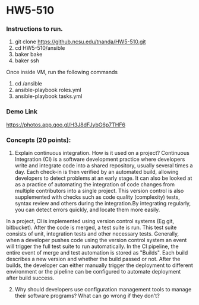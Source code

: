 # HW5-510


### Instructions to run.

1. git clone https://github.ncsu.edu/tnanda/HW5-510.git
2. cd HW5-510/ansible
3. baker bake
4. baker ssh

Once inside VM, run the following commands
1. cd /ansible
2. ansible-playbook roles.yml
3. ansible-playbook tasks.yml

### Demo Link

https://photos.app.goo.gl/H3J8dFJybG6p7THF6


### Concepts (20 points):

1. Explain continuous integration. How is it used on a project?
Continuous Integration (CI) is a software development practice where developers write and integrate code into a shared repository, usually several times a day. Each check-in is then verified by an automated build, allowing developers to detect problems at an early stage. It can also be looked at as a practice of automating the integration of code changes from multiple contributors into a single project. This version control is also supplemented with checks such as code quality (complexity) tests, syntax review and others during the integration.By integrating regularly, you can detect errors quickly, and locate them more easily.

In a project, CI is implemented using version control systems (Eg git, bitbucket). After the code is merged, a test suite is run. This test suite consists of unit, integration tests and other necessary tests. Generally, when a developer pushes code using the version control system an event will trigger the full test suite to run automatically. In the CI pipeline, the entire event of merge and test automation is stored as "Builds". Each build describes a new version and whether the build passed or not. After the builds, the developer can either manually trigger the deployment to different environment or the pipeline can be configured to automate deployment after build success. 

2. Why should developers use configuration management tools to manage their software programs? What can go wrong if they don't?




